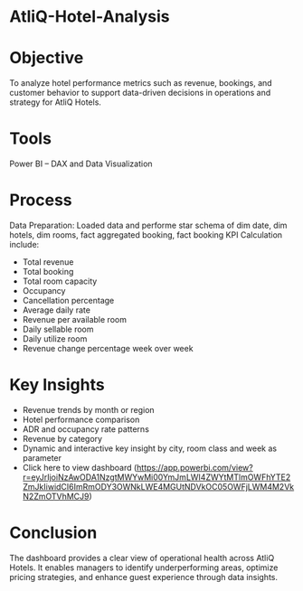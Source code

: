 # AtliQ-Hotel-Analysis
# Objective
To analyze hotel performance metrics such as revenue, bookings, and customer behavior to support data-driven decisions in operations and strategy for AtliQ Hotels.

# Tools 
Power BI – DAX and Data Visualization

# Process
Data Preparation: Loaded data and performe star schema of dim date, dim hotels, dim rooms, fact aggregated booking, fact booking
KPI Calculation include:
   - Total revenue
   - Total booking
   - Total room capacity
   - Occupancy
   - Cancellation percentage
   - Average daily rate
   - Revenue per available room
   - Daily sellable room
   - Daily utilize room
   - Revenue change percentage week over week

# Key Insights
- Revenue trends by month or region
- Hotel performance comparison
- ADR and occupancy rate patterns
- Revenue by category
- Dynamic and interactive key insight by city, room class and week as parameter
- Click here to view dashboard (https://app.powerbi.com/view?r=eyJrIjoiNzAwODA1NzgtMWYwMi00YmJmLWI4ZWYtMTlmOWFhYTE2ZmJkIiwidCI6ImRmODY3OWNkLWE4MGUtNDVkOC05OWFjLWM4M2VkN2ZmOTVhMCJ9)

# Conclusion
The dashboard provides a clear view of operational health across AtliQ Hotels. It enables managers to identify underperforming areas, optimize pricing strategies, and enhance guest experience through data insights.
